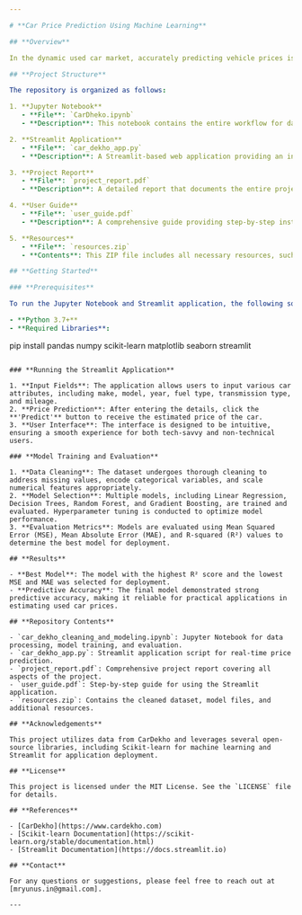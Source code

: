 ```yaml
---

# **Car Price Prediction Using Machine Learning**

## **Overview**

In the dynamic used car market, accurately predicting vehicle prices is crucial for enhancing customer satisfaction and optimizing sales strategies. This repository presents a comprehensive machine learning project focused on predicting the prices of used cars based on various features such as make, model, year, fuel type, transmission type, mileage, and more. Leveraging historical data from CarDekho, this project aims to develop a robust, user-friendly tool that aids sales representatives and customers alike. The final output is a deployed Streamlit application, enabling users to input car details and receive instant price predictions.

## **Project Structure**

The repository is organized as follows:

1. **Jupyter Notebook**  
   - **File**: `CarDheko.ipynb`  
   - **Description**: This notebook contains the entire workflow for data cleaning, feature engineering, model selection, training, and evaluation. It includes an exploratory data analysis (EDA) to identify key features influencing car prices and implements multiple machine learning models such as Linear Regression, Decision Trees, Random Forest, and Gradient Boosting with hyperparameter tuning to achieve optimal performance.

2. **Streamlit Application**  
   - **File**: `car_dekho_app.py`  
   - **Description**: A Streamlit-based web application providing an interactive interface for users to input car specifications and obtain a predicted price. The app is designed for ease of use, making it accessible to both technical and non-technical users.

3. **Project Report**  
   - **File**: `project_report.pdf`  
   - **Description**: A detailed report that documents the entire project lifecycle, from the initial problem statement and data preprocessing to model evaluation and deployment. It includes rationale for the chosen methodologies, a summary of results, and insights derived from the analysis.

4. **User Guide**  
   - **File**: `user_guide.pdf`  
   - **Description**: A comprehensive guide providing step-by-step instructions on how to use the Streamlit application. It explains how to navigate the app, input data, and interpret the results, ensuring it is user-friendly for individuals of all technical backgrounds.

5. **Resources**  
   - **File**: `resources.zip`  
   - **Contents**: This ZIP file includes all necessary resources, such as the cleaned dataset used for training, serialized model files (joblib), and any additional materials that support the project.

## **Getting Started**

### **Prerequisites**

To run the Jupyter Notebook and Streamlit application, the following software and libraries are required:

- **Python 3.7+**
- **Required Libraries**:  
  ```
  pip install pandas numpy scikit-learn matplotlib seaborn streamlit
  ```

### **Running the Streamlit Application**

1. **Input Fields**: The application allows users to input various car attributes, including make, model, year, fuel type, transmission type, and mileage.
2. **Price Prediction**: After entering the details, click the **'Predict'** button to receive the estimated price of the car.
3. **User Interface**: The interface is designed to be intuitive, ensuring a smooth experience for both tech-savvy and non-technical users.

### **Model Training and Evaluation**

1. **Data Cleaning**: The dataset undergoes thorough cleaning to address missing values, encode categorical variables, and scale numerical features appropriately.
2. **Model Selection**: Multiple models, including Linear Regression, Decision Trees, Random Forest, and Gradient Boosting, are trained and evaluated. Hyperparameter tuning is conducted to optimize model performance.
3. **Evaluation Metrics**: Models are evaluated using Mean Squared Error (MSE), Mean Absolute Error (MAE), and R-squared (R²) values to determine the best model for deployment.

## **Results**

- **Best Model**: The model with the highest R² score and the lowest MSE and MAE was selected for deployment.
- **Predictive Accuracy**: The final model demonstrated strong predictive accuracy, making it reliable for practical applications in estimating used car prices.

## **Repository Contents**

- `car_dekho_cleaning_and_modeling.ipynb`: Jupyter Notebook for data processing, model training, and evaluation.
- `car_dekho_app.py`: Streamlit application script for real-time price prediction.
- `project_report.pdf`: Comprehensive project report covering all aspects of the project.
- `user_guide.pdf`: Step-by-step guide for using the Streamlit application.
- `resources.zip`: Contains the cleaned dataset, model files, and additional resources.

## **Acknowledgements**

This project utilizes data from CarDekho and leverages several open-source libraries, including Scikit-learn for machine learning and Streamlit for application deployment.

## **License**

This project is licensed under the MIT License. See the `LICENSE` file for details.

## **References**

- [CarDekho](https://www.cardekho.com)
- [Scikit-learn Documentation](https://scikit-learn.org/stable/documentation.html)
- [Streamlit Documentation](https://docs.streamlit.io)

## **Contact**

For any questions or suggestions, please feel free to reach out at [mryunus.in@gmail.com].

---
```

